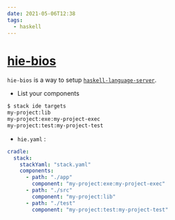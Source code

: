 ```yaml
---
date: 2021-05-06T12:38
tags:
  - haskell
---
```


# [hie-bios](https://github.com/mpickering/hie-bios)

`hie-bios` is a way to setup [`haskell-language-server`](https://github.com/haskell/haskell-language-server).

- List your components

```bash
$ stack ide targets
my-project:lib
my-project:exe:my-project-exec
my-project:test:my-project-test
```

- `hie.yaml` :

```yaml
cradle:
  stack:
    stackYaml: "stack.yaml"
    components:
      - path: "./app"
        component: "my-project:exe:my-project-exec"
      - path: "./src"
        component: "my-project:lib"
      - path: "./test"
        component: "my-project:test:my-project-test"
```
